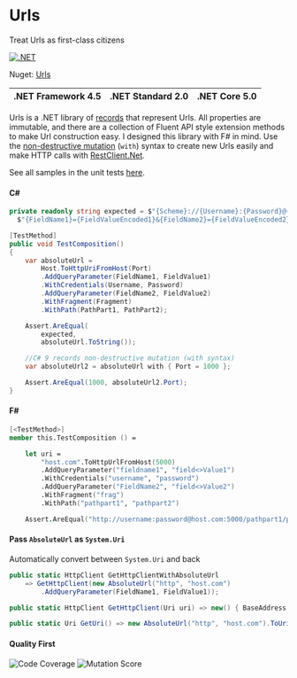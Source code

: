 # Urls

Treat Urls as first-class citizens

[![.NET](https://github.com/MelbourneDeveloper/Urls/actions/workflows/dotnet.yml/badge.svg?branch=main)](https://github.com/MelbourneDeveloper/Urls/actions/workflows/dotnet.yml)

Nuget: [Urls](https://www.nuget.org/packages/Urls) 

| .NET Framework 4.5 | .NET Standard 2.0 | .NET Core 5.0 |
|--------------------|:-----------------:|---------------|

Urls is a .NET library of [records](https://docs.microsoft.com/en-us/dotnet/csharp/whats-new/tutorials/records) that represent Urls. All properties are immutable, and there are a collection of Fluent API style extension methods to make Url construction easy. I designed this library with F# in mind. Use the [non-destructive mutation](https://docs.microsoft.com/en-us/dotnet/csharp/whats-new/tutorials/records#non-destructive-mutation) (`with`) syntax to create new Urls easily and make HTTP calls with [RestClient.Net](https://github.com/MelbourneDeveloper/RestClient.Net/tree/5/develop). 

See all samples in the unit tests [here](https://github.com/MelbourneDeveloper/Urls/blob/ab57a866d27cb5653b97ca6fcf8fe51242d5b274/src/Uris.Tests/UriTests.cs#L38).

#### C#

```cs
private readonly string expected = $"{Scheme}://{Username}:{Password}@{Host}:{Port}/{PathPart1}/{PathPart2}?" +
  $"{FieldName1}={FieldValueEncoded1}&{FieldName2}={FieldValueEncoded2}#{Fragment}";

[TestMethod]
public void TestComposition()
{
    var absoluteUrl =
        Host.ToHttpUriFromHost(Port)
        .AddQueryParameter(FieldName1, FieldValue1)
        .WithCredentials(Username, Password)
        .AddQueryParameter(FieldName2, FieldValue2)
        .WithFragment(Fragment)
        .WithPath(PathPart1, PathPart2);

    Assert.AreEqual(
        expected,
        absoluteUrl.ToString());

    //C# 9 records non-destructive mutation (with syntax)
    var absoluteUrl2 = absoluteUrl with { Port = 1000 };

    Assert.AreEqual(1000, absoluteUrl2.Port);
}
```

#### F#

```fs
[<TestMethod>]
member this.TestComposition () =

    let uri =
        "host.com".ToHttpUrlFromHost(5000)
        .AddQueryParameter("fieldname1", "field<>Value1")
        .WithCredentials("username", "password")
        .AddQueryParameter("FieldName2", "field<>Value2")
        .WithFragment("frag")
        .WithPath("pathpart1", "pathpart2")

    Assert.AreEqual("http://username:password@host.com:5000/pathpart1/pathpart2?fieldname1=field%3C%3EValue1&FieldName2=field%3C%3EValue2#frag",uri.ToString());
```

#### Pass `AbsoluteUrl` as `System.Uri`

Automatically convert between `System.Uri` and back

```cs
public static HttpClient GetHttpClientWithAbsoluteUrl
    => GetHttpClient(new AbsoluteUrl("http", "host.com")
        .AddQueryParameter(FieldName1, FieldValue1));

public static HttpClient GetHttpClient(Uri uri) => new() { BaseAddress = uri };

public static Uri GetUri() => new AbsoluteUrl("http", "host.com").ToUri();
```

#### Quality First

![Code Coverage](https://github.com/MelbourneDeveloper/Urls/blob/main/Images/CodeCoverage.png) 
![Mutation Score](https://github.com/MelbourneDeveloper/Urls/blob/main/Images/MutationScore.png)

